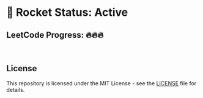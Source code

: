 # 🚀 Rocket Status: Active
## LeetCode Progress: 🔥🔥🔥
<br>

## License

This repository is licensed under the MIT License - see the [LICENSE](LICENSE.txt) file for details.
